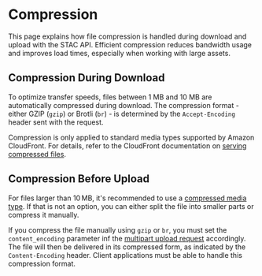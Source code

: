 # Compression

This page explains how file compression is handled during download and upload with the STAC API.
Efficient compression reduces bandwidth usage and improves load times, especially when working with large assets.

## Compression During Download

To optimize transfer speeds, files between 1 MB and 10 MB are automatically compressed during download.
The compression format - either GZIP (`gzip`) or Brotli (`br`) - is determined by the `Accept-Encoding` header sent with the request.

Compression is only applied to standard media types supported by Amazon CloudFront.
For details, refer to the CloudFront documentation on [serving compressed files](https://docs.aws.amazon.com/AmazonCloudFront/latest/DeveloperGuide/ServingCompressedFiles.html#compressed-content-cloudfront-file-types).

## Compression Before Upload

For files larger than 10 MB, it's recommended to use a [compressed media type](/docs/stac-api/supported-media).
If that is not an option, you can either split the file into smaller parts or compress it manually.

If you compress the file manually using `gzip` or `br`, you must set the `content_encoding` parameter inf the [multipart upload request](https://data.geo.admin.ch/api/stac/static/spec/v1/apitransactional.html#tag/Asset-Upload-Management/operation/createAssetUpload) accordingly.
The file will then be delivered in its compressed form, as indicated by the `Content-Encoding` header.
Client applications must be able to handle this compression format.
